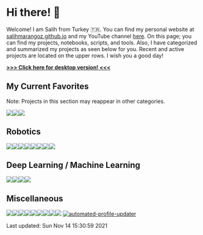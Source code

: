 # Hi there! :wave: 

Welcome! I am Salih from Turkey :tr:. You can find my personal website at [salihmarangoz.github.io](https://salihmarangoz.github.io) and my YouTube channel [here](https://www.youtube.com/channel/UCu8rMm9uYrH-wwY1gI--fSQ). On this page; you can find my projects, notebooks, scripts, and tools. Also, I have categorized and summarized my projects as seen below for you. Recent and active projects are located on the upper rows. I wish you a good day!


[**>>> Click here for desktop version! <<<**](https://github.com/salihmarangoz)


## My Current Favorites

Note: Projects in this section may reappear in other categories.

[![](https://github-readme-stats.vercel.app/api/pin/?username=salihmarangoz&repo=system_tray_extensions)](https://github.com/salihmarangoz/system_tray_extensions)[![](https://github-readme-stats.vercel.app/api/pin/?username=salihmarangoz&repo=UbuntuTweaks)](https://github.com/salihmarangoz/UbuntuTweaks)[![](https://github-readme-stats.vercel.app/api/pin/?username=salihmarangoz&repo=notebooks)](https://github.com/salihmarangoz/notebooks)
## Robotics

[![](https://github-readme-stats.vercel.app/api/pin/?username=salihmarangoz&repo=extract_line_segments)](https://github.com/salihmarangoz/extract_line_segments)[![](https://github-readme-stats.vercel.app/api/pin/?username=salihmarangoz&repo=robot_laser_simulator)](https://github.com/salihmarangoz/robot_laser_simulator)[![](https://github-readme-stats.vercel.app/api/pin/?username=salihmarangoz&repo=robot_laser_grid_mapping)](https://github.com/salihmarangoz/robot_laser_grid_mapping)[![](https://github-readme-stats.vercel.app/api/pin/?username=salihmarangoz&repo=robot_landmark_simulator)](https://github.com/salihmarangoz/robot_landmark_simulator)[![](https://github-readme-stats.vercel.app/api/pin/?username=salihmarangoz&repo=image2gazebo)](https://github.com/salihmarangoz/image2gazebo)[![](https://github-readme-stats.vercel.app/api/pin/?username=salihmarangoz&repo=deep_navigation)](https://github.com/salihmarangoz/deep_navigation)[![](https://github-readme-stats.vercel.app/api/pin/?username=salihmarangoz&repo=vl53l1x_scanner)](https://github.com/salihmarangoz/vl53l1x_scanner)[![](https://github-readme-stats.vercel.app/api/pin/?username=salihmarangoz&repo=RobotMappingCourse)](https://github.com/salihmarangoz/RobotMappingCourse)
## Deep Learning / Machine Learning

[![](https://github-readme-stats.vercel.app/api/pin/?username=salihmarangoz&repo=turkish_tea_optimization)](https://github.com/salihmarangoz/turkish_tea_optimization)[![](https://github-readme-stats.vercel.app/api/pin/?username=salihmarangoz&repo=notebooks)](https://github.com/salihmarangoz/notebooks)[![](https://github-readme-stats.vercel.app/api/pin/?username=salihmarangoz&repo=PathPlanningGeneticAlgorithm)](https://github.com/salihmarangoz/PathPlanningGeneticAlgorithm)[![](https://github-readme-stats.vercel.app/api/pin/?username=salihmarangoz&repo=ImageGenerationGeneticAlgorithm)](https://github.com/salihmarangoz/ImageGenerationGeneticAlgorithm)
## Miscellaneous

[![](https://github-readme-stats.vercel.app/api/pin/?username=salihmarangoz&repo=salihmarangoz)](https://github.com/salihmarangoz/salihmarangoz)[![](https://github-readme-stats.vercel.app/api/pin/?username=salihmarangoz&repo=system_tray_extensions)](https://github.com/salihmarangoz/system_tray_extensions)[![](https://github-readme-stats.vercel.app/api/pin/?username=salihmarangoz&repo=UbuntuTweaks)](https://github.com/salihmarangoz/UbuntuTweaks)[![](https://github-readme-stats.vercel.app/api/pin/?username=salihmarangoz&repo=prevent_touchpad_toggle)](https://github.com/salihmarangoz/prevent_touchpad_toggle)[![](https://github-readme-stats.vercel.app/api/pin/?username=salihmarangoz&repo=github_ci_nbconvert)](https://github.com/salihmarangoz/github_ci_nbconvert)[![](https://github-readme-stats.vercel.app/api/pin/?username=salihmarangoz&repo=cpm_script)](https://github.com/salihmarangoz/cpm_script)[![](https://github-readme-stats.vercel.app/api/pin/?username=salihmarangoz&repo=GithubBackup)](https://github.com/salihmarangoz/GithubBackup)[![](https://github-readme-stats.vercel.app/api/pin/?username=salihmarangoz&repo=DrawOnConsole)](https://github.com/salihmarangoz/DrawOnConsole)[![](https://github-readme-stats.vercel.app/api/pin/?username=salihmarangoz&repo=WashingMachineArduinoTimer)](https://github.com/salihmarangoz/WashingMachineArduinoTimer)
[![automated-profile-updater](https://github.com/salihmarangoz/salihmarangoz/actions/workflows/update.yml/badge.svg)](https://github.com/salihmarangoz/salihmarangoz/actions/workflows/update.yml)



Last updated: Sun Nov 14 15:30:59 2021
